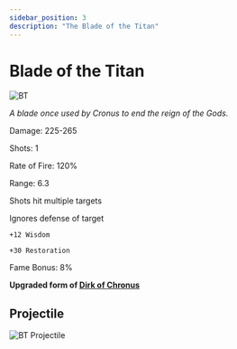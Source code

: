 ```yaml
---
sidebar_position: 3
description: "The Blade of the Titan"
---
```


# Blade of the Titan

![BT](https://vwiki.valorserver.com/api/item/picture/blade%20of%20the%20titan)

<i>A blade once used by Cronus to end the reign of the Gods.</i>

Damage: 225-265

Shots: 1

Rate of Fire: 120%

Range: 6.3

Shots hit multiple targets

Ignores defense of target

    +12 Wisdom
    
    +30 Restoration
    
Fame Bonus: 8%

**Upgraded form of [Dirk of Chronus](https://www.realmeye.com/wiki/dirk-of-cronus)**

## Projectile

![BT Projectile](https://cdn.discordapp.com/attachments/953134990428868629/981721119541313636/bladeofthetitan.gif)



